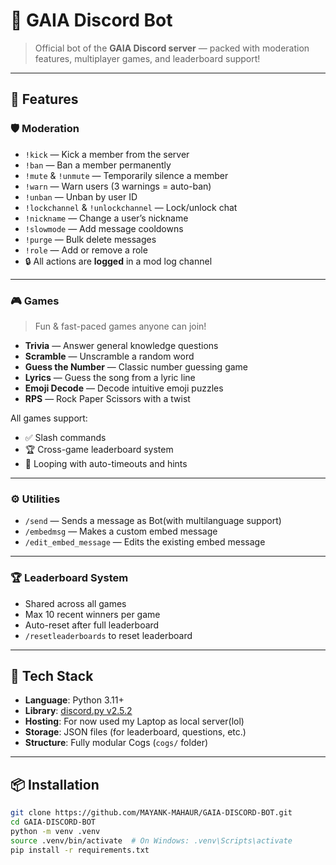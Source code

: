 # 🌿 GAIA Discord Bot

> Official bot of the **GAIA Discord server** — packed with moderation features, multiplayer games, and leaderboard support!

---

## 🔧 Features

### 🛡️ Moderation
- `!kick` — Kick a member from the server
- `!ban` — Ban a member permanently
- `!mute` & `!unmute` — Temporarily silence a member
- `!warn` — Warn users (3 warnings = auto-ban)
- `!unban` — Unban by user ID
- `!lockchannel` & `!unlockchannel` — Lock/unlock chat
- `!nickname` — Change a user’s nickname
- `!slowmode` — Add message cooldowns
- `!purge` — Bulk delete messages
- `!role` — Add or remove a role
- 🔒 All actions are **logged** in a mod log channel

---

### 🎮 Games
> Fun & fast-paced games anyone can join!

- **Trivia** — Answer general knowledge questions
- **Scramble** — Unscramble a random word
- **Guess the Number** — Classic number guessing game
- **Lyrics** — Guess the song from a lyric line
- **Emoji Decode** — Decode intuitive emoji puzzles
- **RPS** — Rock Paper Scissors with a twist

All games support:
- ✅ Slash commands
- 🏆 Cross-game leaderboard system
- 🔁 Looping with auto-timeouts and hints

---

### ⚙️ Utilities

- `/send` — Sends a message as Bot(with multilanguage support)
- `/embedmsg` — Makes a custom embed message
- `/edit_embed_message` — Edits the existing embed message

---

### 🏆 Leaderboard System
- Shared across all games
- Max 10 recent winners per game
- Auto-reset after full leaderboard
- `/resetleaderboards` to reset leaderboard

---

## 🚀 Tech Stack

- **Language**: Python 3.11+
- **Library**: [discord.py v2.5.2](https://pypi.org/project/discord.py/)
- **Hosting**: For now used my Laptop as local server(lol)
- **Storage**: JSON files (for leaderboard, questions, etc.)
- **Structure**: Fully modular Cogs (`cogs/` folder)

---

## 📦 Installation

```bash
git clone https://github.com/MAYANK-MAHAUR/GAIA-DISCORD-BOT.git
cd GAIA-DISCORD-BOT
python -m venv .venv
source .venv/bin/activate  # On Windows: .venv\Scripts\activate
pip install -r requirements.txt
